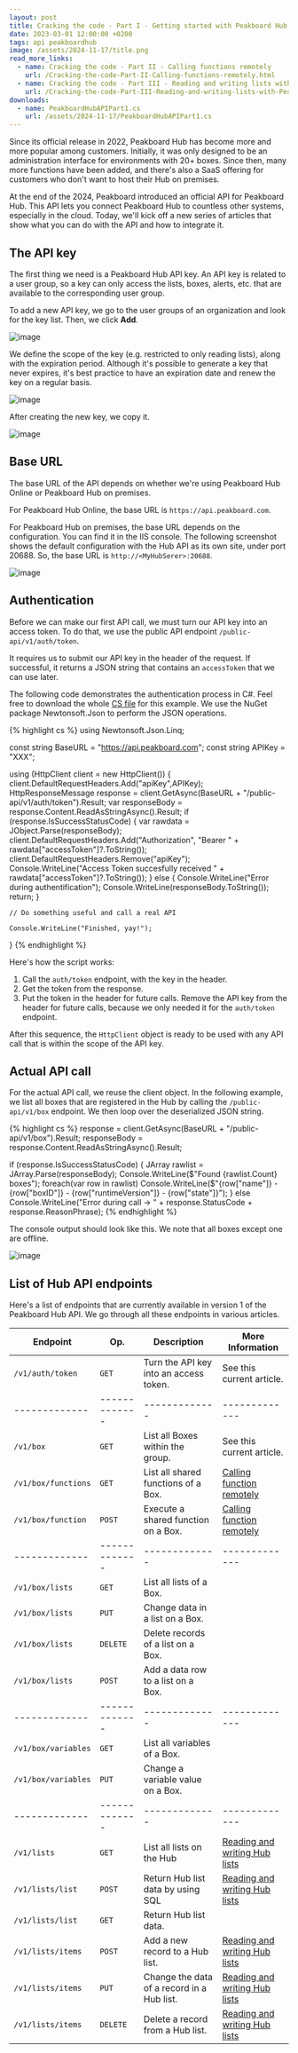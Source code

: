 ```yaml
---
layout: post
title: Cracking the code - Part I - Getting started with Peakboard Hub API
date: 2023-03-01 12:00:00 +0200
tags: api peakboardhub
image: /assets/2024-11-17/title.png
read_more_links:
  - name: Cracking the code - Part II - Calling functions remotely
    url: /Cracking-the-code-Part-II-Calling-functions-remotely.html
  - name: Cracking the code - Part III - Reading and writing lists with Peakboard Hub API
    url: /Cracking-the-code-Part-III-Reading-and-writing-lists-with-Peakboard-Hub-API.html
downloads:
  - name: PeakboardHubAPIPart1.cs
    url: /assets/2024-11-17/PeakboardHubAPIPart1.cs
---
```


Since its official release in 2022, Peakboard Hub has become more and more popular among customers. Initially, it was only designed to be an administration interface for environments with 20+ boxes. Since then, many more functions have been added, and there's also a SaaS offering for customers who don't want to host their Hub on premises.

At the end of the 2024, Peakboard introduced an official API for Peakboard Hub. This API lets you connect Peakboard Hub to countless other systems, especially in the cloud. Today, we'll kick off a new series of articles that show what you can do with the API and how to integrate it.

## The API key

The first thing we need is a Peakboard Hub API key.
An API key is related to a user group, so a key can only access the lists, boxes, alerts, etc. that are available to the corresponding user group.

To add a new API key, we go to the user groups of an organization and look for the key list. Then, we click **Add**.

![image](/assets/2024-11-17/010.png)

We define the scope of the key (e.g. restricted to only reading lists), along with the expiration period. Although it's possible to generate a key that never expires, it's best practice to have an expiration date and renew the key on a regular basis.

![image](/assets/2024-11-17/020.png)

After creating the new key, we copy it.

![image](/assets/2024-11-17/030.png)

## Base URL

The base URL of the API depends on whether we're using Peakboard Hub Online or Peakboard Hub on premises.

For Peakboard Hub Online, the base URL is `https://api.peakboard.com`.

For Peakboard Hub on premises, the base URL depends on the configuration. You can find it in the IIS console. The following screenshot shows the default configuration with the Hub API as its own site, under port 20688. So, the base URL is `http://<MyHubSerer>:20688`.

![image](/assets/2024-11-17/035.png)

## Authentication

Before we can make our first API call, we must turn our API key into an access token. To do that, we use the public API endpoint `/public-api/v1/auth/token`.

It requires us to submit our API key in the header of the request. If successful, it returns a JSON string that contains an `accessToken` that we can use later.

The following code demonstrates the authentication process in C#. Feel free to download the whole [CS file](/assets/2024-11-17/PeakboardHubAPIPart1.cs) for this example. We use the NuGet package Newtonsoft.Json to perform the JSON operations.

{% highlight cs %}
using Newtonsoft.Json.Linq;

const string BaseURL = "https://api.peakboard.com";
const string APIKey = "XXX";

using (HttpClient client = new HttpClient())
{
    client.DefaultRequestHeaders.Add("apiKey",APIKey);
    HttpResponseMessage response = client.GetAsync(BaseURL + "/public-api/v1/auth/token").Result;
    var responseBody = response.Content.ReadAsStringAsync().Result;
    if (response.IsSuccessStatusCode)
    {
        var rawdata = JObject.Parse(responseBody);
        client.DefaultRequestHeaders.Add("Authorization", "Bearer " + rawdata["accessToken"]?.ToString());
        client.DefaultRequestHeaders.Remove("apiKey");
        Console.WriteLine("Access Token succesfully received " + rawdata["accessToken"]?.ToString());
    }
    else                {
        Console.WriteLine("Error during authentification");
        Console.WriteLine(responseBody.ToString());
        return;
    }

    // Do something useful and call a real API

    Console.WriteLine("Finished, yay!");
}
{% endhighlight %}

Here's how the script works:

1. Call the `auth/token` endpoint, with the key in the header.
1. Get the token from the response.
1. Put the token in the header for future calls. Remove the API key from the header for future calls, because we only needed it for the `auth/token` endpoint.

After this sequence, the `HttpClient` object is ready to be used with any API call that is within the scope of the API key.

## Actual API call

For the actual API call, we reuse the client object. In the following example, we list all boxes that are registered in the Hub by calling the `/public-api/v1/box` endpoint. We then loop over the deserialized JSON string.

{% highlight cs %}
response = client.GetAsync(BaseURL + "/public-api/v1/box").Result;
responseBody = response.Content.ReadAsStringAsync().Result;

if (response.IsSuccessStatusCode)
{
    JArray rawlist = JArray.Parse(responseBody);
    Console.WriteLine($"Found {rawlist.Count} boxes");
    foreach(var row in rawlist)
        Console.WriteLine($"{row["name"]} - {row["boxID"]} - {row["runtimeVersion"]} - {row["state"]}");
}
else
    Console.WriteLine("Error during call -> " + response.StatusCode + response.ReasonPhrase);
{% endhighlight %}

The console output should look like this. We note that all boxes except one are offline.

![image](/assets/2024-11-17/040.png)

## List of Hub API endpoints

Here's a list of endpoints that are currently available in version 1 of the Peakboard Hub API. We go through all these endpoints in various articles.

| Endpoint            | Op.           | Description                                | More Information​​                                                                                                 |
| ------------------- | ------------- | ------------------------------------------ | ------------------------------------------------------------------------------------------------------------------ |
| `/v1/auth/token`    | `GET`         | Turn the API key into an access token.     | See this current article.                                                                                          |
| -------------       | ------------- | -------------                              | -------------                                                                                                      |
| `/v1/box`           | `GET`         | List all Boxes within the group.           | See this current article.                                                                                          |
| `/v1/box/functions` | `GET`         | List all shared functions of a Box.        | [Calling function remotely](/Cracking-the-code-Part-II-Calling-functions-remotely.html)                            |
| `/v1/box/function`  | `POST`        | Execute a shared function on a Box.        | [Calling function remotely](/Cracking-the-code-Part-II-Calling-functions-remotely.html)                            |
| -------------       | ------------- | -------------                              | -------------                                                                                                      |
| `/v1/box/lists`     | `GET`         | List all lists of a Box.                   |                                                                                                                    |
| `/v1/box/lists`     | `PUT`         | Change data in a list on a Box.            |                                                                                                                    |
| `/v1/box/lists`     | `DELETE`      | Delete records of a list on a Box.         |                                                                                                                    |
| `/v1/box/lists`     | `POST`        | Add a data row to a list on a Box.         |                                                                                                                    |
| -------------       | ------------- | -------------                              | -------------                                                                                                      |
| `/v1/box/variables` | `GET`         | List all variables of a Box.               |                                                                                                                    |
| `/v1/box/variables` | `PUT`         | Change a variable value on a Box.          |                                                                                                                    |
| -------------       | ------------- | -------------                              | -------------                                                                                                      |
| `/v1/lists`         | `GET`         | List all lists on the Hub                  | [Reading and writing Hub lists](/Cracking-the-code-Part-III-Reading-and-writing-lists-with-Peakboard-Hub-API.html) |
| `/v1/lists/list`    | `POST`        | Return Hub list data by using SQL          | [Reading and writing Hub lists](/Cracking-the-code-Part-III-Reading-and-writing-lists-with-Peakboard-Hub-API.html) |
| `/v1/lists/list`    | `GET`         | Return Hub list data.                      |                                                                                                                    |
| `/v1/lists/items`   | `POST`        | Add a new record to a Hub list.            | [Reading and writing Hub lists](/Cracking-the-code-Part-III-Reading-and-writing-lists-with-Peakboard-Hub-API.html) |
| `/v1/lists/items`   | `PUT`         | Change the data of a record in a Hub list. | [Reading and writing Hub lists](/Cracking-the-code-Part-III-Reading-and-writing-lists-with-Peakboard-Hub-API.html) |
| `/v1/lists/items`   | `DELETE`      | Delete a record from a Hub list.           | [Reading and writing Hub lists](/Cracking-the-code-Part-III-Reading-and-writing-lists-with-Peakboard-Hub-API.html) |
